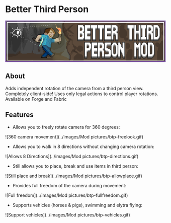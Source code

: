 # <b>Better Third Person</b>

<p align="center">
<img src="/images/Mod pictures/betterthirdpersonbanner.png" alt="Better Third Person Banner" style="border: 3px solid  #7f58a7;" width="800">
</p>

## About

Adds independent rotation of the camera from a third person view.
Completely client-side!
Uses only legal actions to control player rotations.
Available on Forge and Fabric

## Features

- Allows you to freely rotate camera for 360 degrees:

![360 camera movement](../images/Mod pictures/btp-freelook.gif)

- Allows you to walk in 8 directions without changing camera rotation:

![Allows 8 Directions](../images/Mod pictures/btp-directions.gif)

- Still allows you to place, break and use items in third person:

![Still place and break](../images/Mod pictures/btp-allowplace.gif)

- Provides full freedom of the camera during movement:

![Full freedom](../images/Mod pictures/btp-fullfreedom.gif)

- Supports vehicles (horses & pigs), swimming and elytra flying:

![Support vehicles](../images/Mod pictures/btp-vehicles.gif)